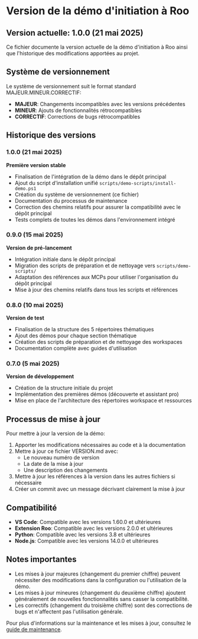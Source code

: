 # Version de la démo d'initiation à Roo

## Version actuelle: 1.0.0 (21 mai 2025)

Ce fichier documente la version actuelle de la démo d'initiation à Roo ainsi que l'historique des modifications apportées au projet.

## Système de versionnement

Le système de versionnement suit le format standard MAJEUR.MINEUR.CORRECTIF:

- **MAJEUR**: Changements incompatibles avec les versions précédentes
- **MINEUR**: Ajouts de fonctionnalités rétrocompatibles
- **CORRECTIF**: Corrections de bugs rétrocompatibles

## Historique des versions

### 1.0.0 (21 mai 2025)

**Première version stable**

- Finalisation de l'intégration de la démo dans le dépôt principal
- Ajout du script d'installation unifié `scripts/demo-scripts/install-demo.ps1`
- Création du système de versionnement (ce fichier)
- Documentation du processus de maintenance
- Correction des chemins relatifs pour assurer la compatibilité avec le dépôt principal
- Tests complets de toutes les démos dans l'environnement intégré

### 0.9.0 (15 mai 2025)

**Version de pré-lancement**

- Intégration initiale dans le dépôt principal
- Migration des scripts de préparation et de nettoyage vers `scripts/demo-scripts/`
- Adaptation des références aux MCPs pour utiliser l'organisation du dépôt principal
- Mise à jour des chemins relatifs dans tous les scripts et références

### 0.8.0 (10 mai 2025)

**Version de test**

- Finalisation de la structure des 5 répertoires thématiques
- Ajout des démos pour chaque section thématique
- Création des scripts de préparation et de nettoyage des workspaces
- Documentation complète avec guides d'utilisation

### 0.7.0 (5 mai 2025)

**Version de développement**

- Création de la structure initiale du projet
- Implémentation des premières démos (découverte et assistant pro)
- Mise en place de l'architecture des répertoires workspace et ressources

## Processus de mise à jour

Pour mettre à jour la version de la démo:

1. Apporter les modifications nécessaires au code et à la documentation
2. Mettre à jour ce fichier VERSION.md avec:
   - Le nouveau numéro de version
   - La date de la mise à jour
   - Une description des changements
3. Mettre à jour les références à la version dans les autres fichiers si nécessaire
4. Créer un commit avec un message décrivant clairement la mise à jour

## Compatibilité

- **VS Code**: Compatible avec les versions 1.60.0 et ultérieures
- **Extension Roo**: Compatible avec les versions 2.0.0 et ultérieures
- **Python**: Compatible avec les versions 3.8 et ultérieures
- **Node.js**: Compatible avec les versions 14.0.0 et ultérieures

## Notes importantes

- Les mises à jour majeures (changement du premier chiffre) peuvent nécessiter des modifications dans la configuration ou l'utilisation de la démo.
- Les mises à jour mineures (changement du deuxième chiffre) ajoutent généralement de nouvelles fonctionnalités sans casser la compatibilité.
- Les correctifs (changement du troisième chiffre) sont des corrections de bugs et n'affectent pas l'utilisation générale.

Pour plus d'informations sur la maintenance et les mises à jour, consultez le [guide de maintenance](../docs/guides/demo-maintenance.md).